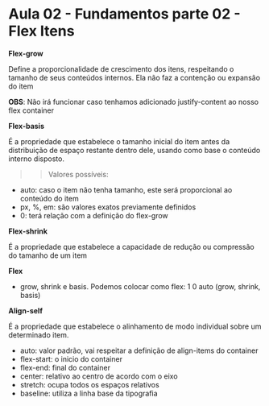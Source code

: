 # Aula 02 - Fundamentos parte 02 - **Flex Itens**

**Flex-grow**

Define a proporcionalidade de crescimento dos itens, respeitando o tamanho de seus conteúdos internos.
Ela não faz a contenção ou expansão do item

**OBS**: Não irá funcionar caso tenhamos adicionado justify-content ao nosso flex container

**Flex-basis**

É a propriedade que estabelece o tamanho inicial do item antes da distribuição de espaço restante dentro dele, usando como base o conteúdo interno disposto.

>>Valores possíveis:
- auto: caso o item não tenha tamanho, este será proporcional ao conteúdo do item
- px, %, em: são valores exatos previamente definidos 
- 0: terá relação com a definição do flex-grow

**Flex-shrink**

É a propriedade que estabelece a capacidade de redução ou compressão do tamanho de um item

**Flex**

- grow, shrink e basis. Podemos colocar como flex: 1 0 auto (grow, shrink, basis)

**Align-self**

É a propriedade que estabelece o alinhamento de modo individual sobre um determinado item.

- auto: valor padrão, vai respeitar a definição de align-items do container
- flex-start: o inicio do container
- flex-end: final do container
- center: relativo ao centro de acordo com o eixo
- stretch: ocupa todos os espaços relativos
- baseline: utiliza a linha base da tipografia
  